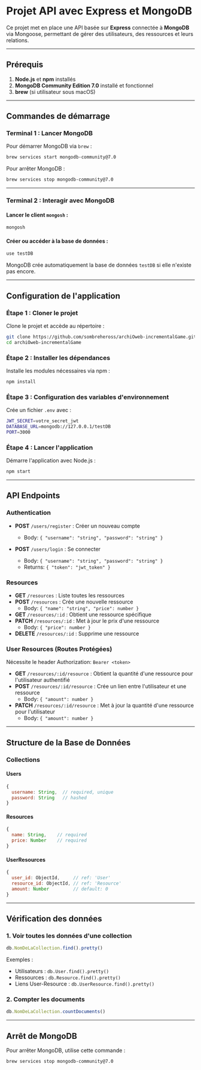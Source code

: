 # Projet API avec Express et MongoDB

Ce projet met en place une API basée sur **Express** connectée à **MongoDB** via Mongoose, permettant de gérer des utilisateurs, des ressources et leurs relations.

---

## **Prérequis**

1. **Node.js** et **npm** installés
2. **MongoDB Community Edition 7.0** installé et fonctionnel
3. **brew** (si utilisateur sous macOS)

---

## **Commandes de démarrage**

### **Terminal 1 : Lancer MongoDB**

Pour démarrer MongoDB via `brew` :

```bash
brew services start mongodb-community@7.0
```

Pour arrêter MongoDB :

```bash
brew services stop mongodb-community@7.0
```

---

### **Terminal 2 : Interagir avec MongoDB**

#### Lancer le client `mongosh` :

```bash
mongosh
```

#### Créer ou accéder à la base de données :

```bash
use testDB
```

MongoDB crée automatiquement la base de données `testDB` si elle n'existe pas encore.

---

## **Configuration de l'application**

### Étape 1 : Cloner le projet

Clone le projet et accède au répertoire :

```bash
git clone https://github.com/sombreheross/archiOweb-incrementalGame.git
cd archiOweb-incrementalGame
```

### Étape 2 : Installer les dépendances

Installe les modules nécessaires via npm :

```bash
npm install
```

### Étape 3 : Configuration des variables d'environnement

Crée un fichier `.env` avec :

```bash
JWT_SECRET=votre_secret_jwt
DATABASE_URL=mongodb://127.0.0.1/testDB
PORT=3000
```

### Étape 4 : Lancer l'application

Démarre l'application avec Node.js :

```bash
npm start
```

---

## **API Endpoints**

### Authentication
- **POST** `/users/register` : Créer un nouveau compte
  - Body: `{ "username": "string", "password": "string" }`

- **POST** `/users/login` : Se connecter
  - Body: `{ "username": "string", "password": "string" }`
  - Returns: `{ "token": "jwt_token" }`

### Resources
- **GET** `/resources` : Liste toutes les ressources
- **POST** `/resources` : Crée une nouvelle ressource
  - Body: `{ "name": "string", "price": number }`
- **GET** `/resources/:id` : Obtient une ressource spécifique
- **PATCH** `/resources/:id` : Met à jour le prix d'une ressource
  - Body: `{ "price": number }`
- **DELETE** `/resources/:id` : Supprime une ressource

### User Resources (Routes Protégées)
Nécessite le header Authorization: `Bearer <token>`

- **GET** `/resources/:id/resource` : Obtient la quantité d'une ressource pour l'utilisateur authentifié
- **POST** `/resources/:id/resource` : Crée un lien entre l'utilisateur et une ressource
  - Body: `{ "amount": number }`
- **PATCH** `/resources/:id/resource` : Met à jour la quantité d'une ressource pour l'utilisateur
  - Body: `{ "amount": number }`

---

## **Structure de la Base de Données**

### Collections

#### Users
```javascript
{
  username: String,  // required, unique
  password: String   // hashed
}
```

#### Resources
```javascript
{
  name: String,    // required
  price: Number    // required
}
```

#### UserResources
```javascript
{
  user_id: ObjectId,     // ref: 'User'
  resource_id: ObjectId, // ref: 'Resource'
  amount: Number         // default: 0
}
```

---

## **Vérification des données**

### 1. Voir toutes les données d'une collection

```javascript
db.NomDeLaCollection.find().pretty()
```

Exemples :
- Utilisateurs : `db.User.find().pretty()`
- Ressources : `db.Resource.find().pretty()`
- Liens User-Resource : `db.UserResource.find().pretty()`

### 2. Compter les documents

```javascript
db.NomDeLaCollection.countDocuments()
```

---

## **Arrêt de MongoDB**

Pour arrêter MongoDB, utilise cette commande :

```bash
brew services stop mongodb-community@7.0
```
